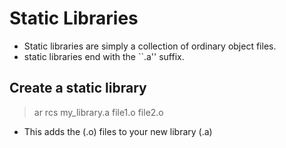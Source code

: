 # Static Libraries
- Static libraries are simply a collection of ordinary object files.
- static libraries end with the ``.a'' suffix.

## Create a static library

> ar rcs my_library.a file1.o file2.o

- This adds the (.o) files to your new library (.a)
